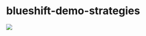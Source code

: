 # blueshift-demo-strategies

[<img src="https://quantra-blueshift.quantinsti.com/static/img/landing/blueshift-logo.png">](https://quantra-blueshift.quantinsti.com/)
